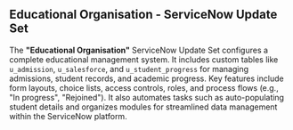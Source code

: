 ## Educational Organisation - ServiceNow Update Set

The **"Educational Organisation"** ServiceNow Update Set configures a complete educational management system. It includes custom tables like `u_admission`, `u_salesforce`, and `u_student_progress` for managing admissions, student records, and academic progress. Key features include form layouts, choice lists, access controls, roles, and process flows (e.g., "In progress", "Rejoined"). It also automates tasks such as auto-populating student details and organizes modules for streamlined data management within the ServiceNow platform.

